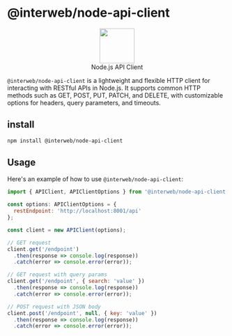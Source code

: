 # @interweb/node-api-client

<p align="center">
  <img src="https://user-images.githubusercontent.com/545047/188804067-28e67e5e-0214-4449-ab04-2e0c564a6885.svg" width="80"><br />
    Node.js API Client
</p>

`@interweb/node-api-client` is a lightweight and flexible HTTP client for interacting with RESTful APIs in Node.js. It supports common HTTP methods such as GET, POST, PUT, PATCH, and DELETE, with customizable options for headers, query parameters, and timeouts.

## install

```sh
npm install @interweb/node-api-client
```

## Usage

Here's an example of how to use `@interweb/node-api-client`:

```js
import { APIClient, APIClientOptions } from '@interweb/node-api-client';

const options: APIClientOptions = {
  restEndpoint: 'http://localhost:8001/api'
};

const client = new APIClient(options);

// GET request
client.get('/endpoint')
  .then(response => console.log(response))
  .catch(error => console.error(error));

// GET request with query params
client.get('/endpoint', { search: 'value' })
  .then(response => console.log(response))
  .catch(error => console.error(error));

// POST request with JSON body
client.post('/endpoint', null, { key: 'value' })
  .then(response => console.log(response))
  .catch(error => console.error(error));
```